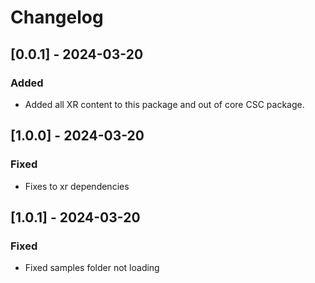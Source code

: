 # Changelog

## [0.0.1] - 2024-03-20

### Added
- Added all XR content to this package and out of core CSC package.


## [1.0.0] - 2024-03-20

### Fixed
- Fixes to xr dependencies


## [1.0.1] - 2024-03-20

### Fixed
- Fixed samples folder not loading
